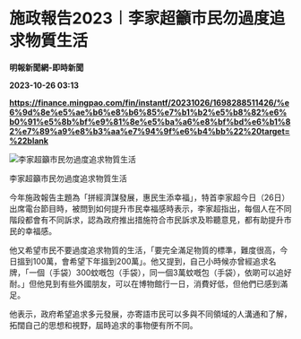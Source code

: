 # 施政報告2023︱李家超籲市民勿過度追求物質生活
**明報新聞網-即時新聞**

**2023-10-26 03:13**

**https://finance.mingpao.com/fin/instantf/20231026/1698288511426/%e6%9d%8e%e5%ae%b6%e8%b6%85%e7%b1%b2%e5%b8%82%e6%b0%91%e5%8b%bf%e9%81%8e%e5%ba%a6%e8%bf%bd%e6%b1%82%e7%89%a9%e8%b3%aa%e7%94%9f%e6%b4%bb%22%20target=%22blank**

![李家超籲市民勿過度追求物質生活](https://fs.mingpao.com/fin/20231026/s00010/22cceda809cb161f9cc237c3f47204c2.jpg)

李家超籲市民勿過度追求物質生活

今年施政報告主題為「拼經濟謀發展，惠民生添幸福」，特首李家超今日（26日）出席電台節目時，被問到如何提升市民幸福感時表示，李家超指出，每個人在不同階段都會有不同訴求，認為政府推出措施符合市民訴求及聆聽意見，都有助提升市民的幸福感。

他又希望市民不要過度追求物質的生活，「要完全滿足物質的標準，難度很高，今日搵到100萬，會希望下年搵到200萬」。他又提到，自己小時候亦曾經追求名牌，「一個（手袋）300蚊嘅包（手袋），同一個3萬蚊嘅包（手袋），依啲可以追好耐。」但他見到有些外國朋友，可以在博物館行一日，消費好低，但他們已感到滿足。

他表示，政府希望追求多元發展，亦寄語市民可以多與不同領域的人溝通和了解，拓闊自己的思想和視野，屆時追求的事物便有所不同。